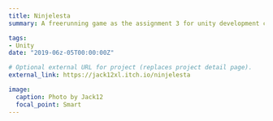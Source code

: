 ```yaml
---
title: Ninjelesta
summary: A freerunning game as the assignment 3 for unity development course from (Brian Cox)[http://www.briancox.be/?page=unity]. In this assigement, we mainly practice for visual effects, start menu, game localization and so on.

tags:
- Unity
date: "2019-06z-05T00:00:00Z"

# Optional external URL for project (replaces project detail page).
external_link: https://jack12xl.itch.io/ninjelesta

image:
  caption: Photo by Jack12
  focal_point: Smart
---
```

